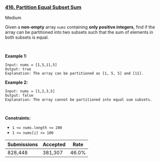### [416. Partition Equal Subset Sum](https://leetcode.com/problems/partition-equal-subset-sum/)

Medium

Given a __non-empty__ array `` nums `` containing __only positive integers__, find if the array can be partitioned into two subsets such that the sum of elements in both subsets is equal.

 

__Example 1:__

```
Input: nums = [1,5,11,5]
Output: true
Explanation: The array can be partitioned as [1, 5, 5] and [11].
```

__Example 2:__

```
Input: nums = [1,2,3,5]
Output: false
Explanation: The array cannot be partitioned into equal sum subsets.
```

 

__Constraints:__

*   `` 1 <= nums.length <= 200 ``
*   `` 1 <= nums[i] <= 100 ``

| Submissions    | Accepted     | Rate   |
| -------------- | ------------ | ------ |
| 828,448 | 381,307 | 46.0% |